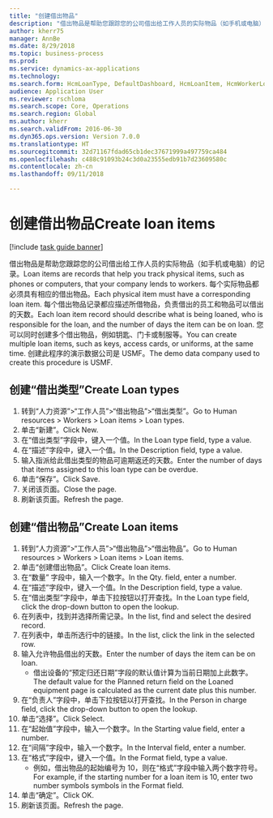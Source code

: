 ```yaml
--- 
title: "创建借出物品"
description: "借出物品是帮助您跟踪您的公司借出给工作人员的实际物品（如手机或电脑）的记录。"
author: kherr75
manager: AnnBe
ms.date: 8/29/2018
ms.topic: business-process
ms.prod: 
ms.service: dynamics-ax-applications
ms.technology: 
ms.search.form: HcmLoanType, DefaultDashboard, HcmLoanItem, HcmWorkerLookUp
audience: Application User
ms.reviewer: rschloma
ms.search.scope: Core, Operations
ms.search.region: Global
ms.author: kherr
ms.search.validFrom: 2016-06-30
ms.dyn365.ops.version: Version 7.0.0
ms.translationtype: HT
ms.sourcegitcommit: 32d71167fdad65cb1dec37671999a497759ca484
ms.openlocfilehash: c488c91093b24c3d0a23555edb91b7d23609580c
ms.contentlocale: zh-cn
ms.lasthandoff: 09/11/2018

---
```

# <a name="create-loan-items"></a><span data-ttu-id="c62b6-103">创建借出物品</span><span class="sxs-lookup"><span data-stu-id="c62b6-103">Create loan items</span></span>

[!include [task guide banner](../../includes/task-guide-banner.md)]

<span data-ttu-id="c62b6-104">借出物品是帮助您跟踪您的公司借出给工作人员的实际物品（如手机或电脑）的记录。</span><span class="sxs-lookup"><span data-stu-id="c62b6-104">Loan items are records that help you track physical items, such as phones or computers, that your company lends to workers.</span></span> <span data-ttu-id="c62b6-105">每个实际物品都必须具有相应的借出物品。</span><span class="sxs-lookup"><span data-stu-id="c62b6-105">Each physical item must have a corresponding loan item.</span></span> <span data-ttu-id="c62b6-106">每个借出物品记录都应描述所借物品，负责借出的员工和物品可以借出的天数。</span><span class="sxs-lookup"><span data-stu-id="c62b6-106">Each loan item record should describe what is being loaned, who is responsible for the loan, and the number of days the item can be on loan.</span></span> <span data-ttu-id="c62b6-107">您可以同时创建多个借出物品，例如钥匙、门卡或制服等。</span><span class="sxs-lookup"><span data-stu-id="c62b6-107">You can create multiple loan items, such as keys, access cards, or uniforms, at the same time.</span></span> <span data-ttu-id="c62b6-108">创建此程序的演示数据公司是 USMF。</span><span class="sxs-lookup"><span data-stu-id="c62b6-108">The demo data company used to create this procedure is USMF.</span></span>


## <a name="create-loan-types"></a><span data-ttu-id="c62b6-109">创建“借出类型”</span><span class="sxs-lookup"><span data-stu-id="c62b6-109">Create Loan types</span></span>
1. <span data-ttu-id="c62b6-110">转到“人力资源”>“工作人员”>“借出物品”>“借出类型”。</span><span class="sxs-lookup"><span data-stu-id="c62b6-110">Go to Human resources > Workers > Loan items > Loan types.</span></span>
2. <span data-ttu-id="c62b6-111">单击“新建”。</span><span class="sxs-lookup"><span data-stu-id="c62b6-111">Click New.</span></span>
3. <span data-ttu-id="c62b6-112">在“借出类型”字段中，键入一个值。</span><span class="sxs-lookup"><span data-stu-id="c62b6-112">In the Loan type field, type a value.</span></span>
4. <span data-ttu-id="c62b6-113">在“描述”字段中，键入一个值。</span><span class="sxs-lookup"><span data-stu-id="c62b6-113">In the Description field, type a value.</span></span>
5. <span data-ttu-id="c62b6-114">输入指派给此借出类型的物品可逾期返还的天数。</span><span class="sxs-lookup"><span data-stu-id="c62b6-114">Enter the number of days that items assigned to this loan type can be overdue.</span></span> 
6. <span data-ttu-id="c62b6-115">单击“保存”。</span><span class="sxs-lookup"><span data-stu-id="c62b6-115">Click Save.</span></span>
7. <span data-ttu-id="c62b6-116">关闭该页面。</span><span class="sxs-lookup"><span data-stu-id="c62b6-116">Close the page.</span></span>
8. <span data-ttu-id="c62b6-117">刷新该页面。</span><span class="sxs-lookup"><span data-stu-id="c62b6-117">Refresh the page.</span></span>

## <a name="create-loan-items"></a><span data-ttu-id="c62b6-118">创建“借出物品”</span><span class="sxs-lookup"><span data-stu-id="c62b6-118">Create Loan items</span></span>
1. <span data-ttu-id="c62b6-119">转到“人力资源”>“工作人员”>“借出物品”>“借出物品”。</span><span class="sxs-lookup"><span data-stu-id="c62b6-119">Go to Human resources > Workers > Loan items > Loan items.</span></span>
2. <span data-ttu-id="c62b6-120">单击“创建借出物品”。</span><span class="sxs-lookup"><span data-stu-id="c62b6-120">Click Create loan items.</span></span>
3. <span data-ttu-id="c62b6-121">在“数量” 字段中，输入一个数字。</span><span class="sxs-lookup"><span data-stu-id="c62b6-121">In the Qty. field, enter a number.</span></span>
4. <span data-ttu-id="c62b6-122">在“描述”字段中，键入一个值。</span><span class="sxs-lookup"><span data-stu-id="c62b6-122">In the Description field, type a value.</span></span>
5. <span data-ttu-id="c62b6-123">在“借出类型”字段中，单击下拉按钮以打开查找。</span><span class="sxs-lookup"><span data-stu-id="c62b6-123">In the Loan type field, click the drop-down button to open the lookup.</span></span>
6. <span data-ttu-id="c62b6-124">在列表中，找到并选择所需记录。</span><span class="sxs-lookup"><span data-stu-id="c62b6-124">In the list, find and select the desired record.</span></span>
7. <span data-ttu-id="c62b6-125">在列表中，单击所选行中的链接。</span><span class="sxs-lookup"><span data-stu-id="c62b6-125">In the list, click the link in the selected row.</span></span>
8. <span data-ttu-id="c62b6-126">输入允许物品借出的天数。</span><span class="sxs-lookup"><span data-stu-id="c62b6-126">Enter the number of days the item can be on loan.</span></span>
    * <span data-ttu-id="c62b6-127">借出设备的“预定归还日期”字段的默认值计算为当前日期加上此数字。</span><span class="sxs-lookup"><span data-stu-id="c62b6-127">The default value for the Planned return field on the Loaned equipment page is calculated as the current date plus this number.</span></span>  
9. <span data-ttu-id="c62b6-128">在“负责人”字段中，单击下拉按钮以打开查找。</span><span class="sxs-lookup"><span data-stu-id="c62b6-128">In the Person in charge field, click the drop-down button to open the lookup.</span></span>
10. <span data-ttu-id="c62b6-129">单击“选择”。</span><span class="sxs-lookup"><span data-stu-id="c62b6-129">Click Select.</span></span>
11. <span data-ttu-id="c62b6-130">在“起始值”字段中，输入一个数字。</span><span class="sxs-lookup"><span data-stu-id="c62b6-130">In the Starting value field, enter a number.</span></span>
12. <span data-ttu-id="c62b6-131">在“间隔”字段中，输入一个数字。</span><span class="sxs-lookup"><span data-stu-id="c62b6-131">In the Interval field, enter a number.</span></span>
13. <span data-ttu-id="c62b6-132">在“格式”字段中，键入一个值。</span><span class="sxs-lookup"><span data-stu-id="c62b6-132">In the Format field, type a value.</span></span>
    * <span data-ttu-id="c62b6-133">例如，借出物品的起始编号为 10，则在“格式”字段中输入两个数字符号。</span><span class="sxs-lookup"><span data-stu-id="c62b6-133">For example, if the starting number for a loan item is 10, enter two number symbols symbols in the Format field.</span></span>  
14. <span data-ttu-id="c62b6-134">单击“确定”。</span><span class="sxs-lookup"><span data-stu-id="c62b6-134">Click OK.</span></span>
15. <span data-ttu-id="c62b6-135">刷新该页面。</span><span class="sxs-lookup"><span data-stu-id="c62b6-135">Refresh the page.</span></span>


